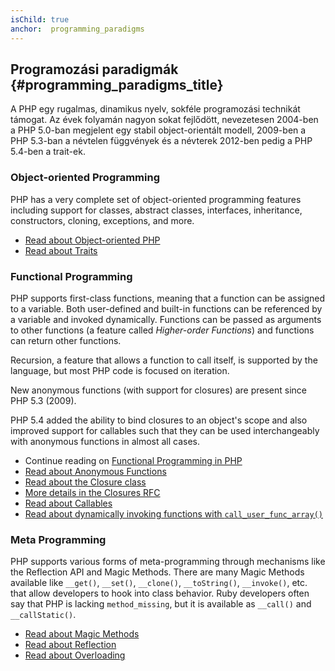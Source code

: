 ```yaml
---
isChild: true
anchor:  programming_paradigms
---
```


## Programozási paradigmák {#programming_paradigms_title}

A PHP egy rugalmas, dinamikus nyelv, sokféle programozási technikát támogat. Az évek folyamán nagyon sokat fejlődött, nevezetesen 2004-ben a PHP 5.0-ban megjelent egy stabil object-orientált modell, 2009-ben a PHP 5.3-ban a névtelen függvények és a névterek 2012-ben pedig a PHP 5.4-ben a trait-ek.

### Object-oriented Programming

PHP has a very complete set of object-oriented programming features including support for classes, abstract classes,
interfaces, inheritance, constructors, cloning, exceptions, and more.

* [Read about Object-oriented PHP][oop]
* [Read about Traits][traits]

### Functional Programming

PHP supports first-class functions, meaning that a function can be assigned to a variable. Both user-defined and
built-in functions can be referenced by a variable and invoked dynamically. Functions can be passed as arguments to
other functions (a feature called _Higher-order Functions_) and functions can return other functions.

Recursion, a feature that allows a function to call itself, is supported by the language, but most PHP code
is focused on iteration.

New anonymous functions (with support for closures) are present since PHP 5.3 (2009).

PHP 5.4 added the ability to bind closures to an object's scope and also improved support for callables such that they
can be used interchangeably with anonymous functions in almost all cases.

* Continue reading on [Functional Programming in PHP](/pages/Functional-Programming.html)
* [Read about Anonymous Functions][anonymous-functions]
* [Read about the Closure class][closure-class]
* [More details in the Closures RFC][closures-rfc]
* [Read about Callables][callables]
* [Read about dynamically invoking functions with `call_user_func_array()`][call-user-func-array]

### Meta Programming

PHP supports various forms of meta-programming through mechanisms like the Reflection API and Magic Methods. There are
many Magic Methods available like `__get()`, `__set()`, `__clone()`, `__toString()`, `__invoke()`, etc. that allow
developers to hook into class behavior. Ruby developers often say that PHP is lacking `method_missing`, but it is
available as `__call()` and `__callStatic()`.

* [Read about Magic Methods][magic-methods]
* [Read about Reflection][reflection]
* [Read about Overloading][overloading]


[oop]: http://php.net/language.oop5
[traits]: http://php.net/language.oop5.traits
[anonymous-functions]: http://php.net/functions.anonymous
[closure-class]: http://php.net/class.closure
[closures-rfc]: https://wiki.php.net/rfc/closures
[callables]: http://php.net/language.types.callable
[call-user-func-array]: http://php.net/function.call-user-func-array
[magic-methods]: http://php.net/language.oop5.magic
[reflection]: http://php.net/intro.reflection
[overloading]: http://php.net/language.oop5.overloading

